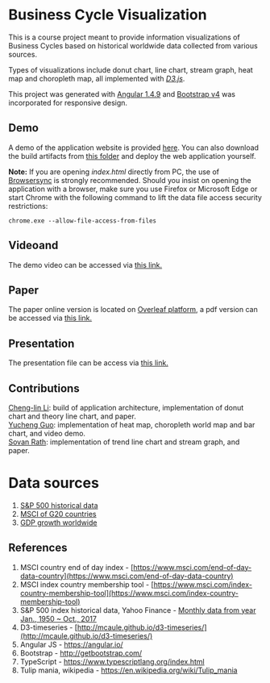 # Business Cycle Visualization

This is a course project meant to provide information visualizations of Business Cycles based on historical worldwide data collected from various sources.

Types of visualizations include donut chart, line chart, stream graph, heat map and choropleth map, all implemented with [*D3.js*](https://d3js.org).

This project was generated with [Angular 1.4.9](https://github.com/angular/angular-cli) and [Bootstrap v4](https://getbootstrap.com) was incorporated for responsive design.

## Demo

A demo of the application website is provided [here](http://www-scf.usc.edu/~yuchengg/business_cycle/).
You can also download the build artifacts from [this folder](https://github.com/li0near/Course_Projects/tree/master/Information%20Visualization/Business%20Cycle/deliverables/build) and deploy the web application yourself.

**Note:** If you are opening *index.html* directly from PC, the use of [Browsersync](https://browsersync.io) is strongly recommended. Should you insist on opening the application with a browser, make sure you use Firefox or Microsoft Edge or start Chrome with the following command to lift the data file access security restrictions:
```
chrome.exe --allow-file-access-from-files
```

## Videoand

The demo video can be accessed via [this link.](https://youtu.be/nMmFjM_RaqQ)

## Paper

The paper online version is located on [Overleaf platform](https://www.overleaf.com/12431930jpndjmjrvgbh), a pdf version can be accessed via [this link.](https://github.com/li0near/Course_Projects/blob/master/Information%20Visualization/Business%20Cycle/deliverables/paper/business-cycle.pdf)

## Presentation

The presentation file can be access via [this link.](https://github.com/li0near/Course_Projects/blob/master/Information%20Visualization/Business%20Cycle/deliverables/Presentation/Presentation.pdf)

## Contributions

[Cheng-lin Li](https://github.com/Cheng-Lin-Li): build of application architecture, implementation of donut chart and theory line chart, and paper.  
[Yucheng Guo](https://github.com/li0near): implementation of heat map, choropleth world map and bar chart, and video demo.  
[Sovan Rath](https://github.com/sorath92): implementation of trend line chart and stream graph, and paper.

# Data sources

1. [S&P 500 historical data](https://finance.yahoo.com/quote/%5EGSPC/history?period1=-630950400&period2=1508137200&interval=1mo&filter=history&frequency=1mo)
2. [MSCI of G20 countries](https://www.msci.com/end-of-day-data-country)
3. [GDP growth worldwide](https://data.worldbank.org/indicator/NY.GDP.MKTP.KD.ZG)

## References

1. MSCI country end of day index - [https://www.msci.com/end-of-day-data-country](https://www.msci.com/end-of-day-data-country)
2. MSCI index country membership tool - [https://www.msci.com/index-country-membership-tool](https://www.msci.com/index-country-membership-tool)
3. S&P 500 index historical data, Yahoo Finance - [Monthly data from year Jan., 1950 ~ Oct., 2017](https://finance.yahoo.com/quote/%5EGSPC/history?period1=-630950400&period2=1508137200&interval=1mo&filter=history&frequency=1mo)
4. D3-timeseries - [http://mcaule.github.io/d3-timeseries/](http://mcaule.github.io/d3-timeseries/)
5. Angular JS - https://angular.io/
6. Bootstrap - http://getbootstrap.com/
7. TypeScript - https://www.typescriptlang.org/index.html
8. Tulip mania, wikipedia - https://en.wikipedia.org/wiki/Tulip_mania
